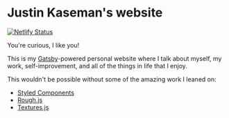 # Justin Kaseman's website

[![Netlify Status](https://api.netlify.com/api/v1/badges/01b0ce26-d2fb-419e-8dab-6e625a003797/deploy-status)](https://app.netlify.com/sites/justinkaseman/deploys)

You're curious, I like you!

This is my [Gatsby](https://www.gatsbyjs.org)-powered personal website where I talk about myself, my work, self-improvement, and all of the things in life that I enjoy.

This wouldn't be possible without some of the amazing work I leaned on:

- [Styled Components](https://www.styled-components.com/)
- [Rough.js](https://roughjs.com/)
- [Textures.js](https://riccardoscalco.it/textures/)
